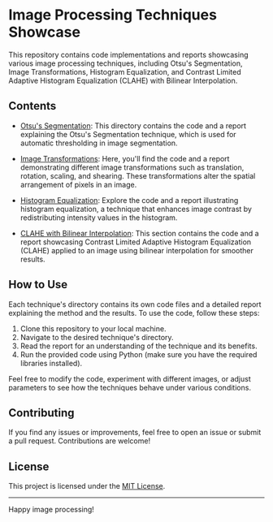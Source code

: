 # Image Processing Techniques Showcase

This repository contains code implementations and reports showcasing various image processing techniques, including Otsu's Segmentation, Image Transformations, Histogram Equalization, and Contrast Limited Adaptive Histogram Equalization (CLAHE) with Bilinear Interpolation.

## Contents

- [Otsu's Segmentation](/otsu_segmentation): This directory contains the code and a report explaining the Otsu's Segmentation technique, which is used for automatic thresholding in image segmentation.

- [Image Transformations](/image_transformations): Here, you'll find the code and a report demonstrating different image transformations such as translation, rotation, scaling, and shearing. These transformations alter the spatial arrangement of pixels in an image.

- [Histogram Equalization](/histogram_equalization): Explore the code and a report illustrating histogram equalization, a technique that enhances image contrast by redistributing intensity values in the histogram.

- [CLAHE with Bilinear Interpolation](/clahe_bilinear_interpolation): This section contains the code and a report showcasing Contrast Limited Adaptive Histogram Equalization (CLAHE) applied to an image using bilinear interpolation for smoother results.

## How to Use

Each technique's directory contains its own code files and a detailed report explaining the method and the results. To use the code, follow these steps:

1. Clone this repository to your local machine.
2. Navigate to the desired technique's directory.
3. Read the report for an understanding of the technique and its benefits.
4. Run the provided code using Python (make sure you have the required libraries installed).

Feel free to modify the code, experiment with different images, or adjust parameters to see how the techniques behave under various conditions.

## Contributing

If you find any issues or improvements, feel free to open an issue or submit a pull request. Contributions are welcome!

## License

This project is licensed under the [MIT License](LICENSE).

---

Happy image processing!
